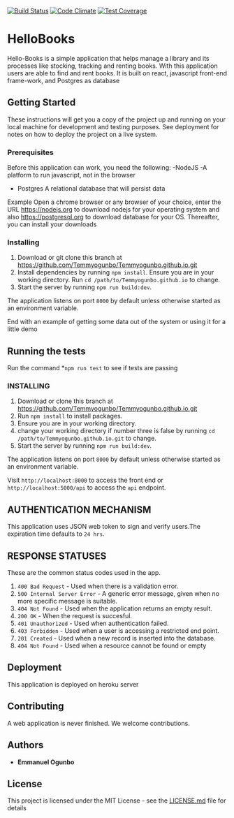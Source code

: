
[![Build Status](https://travis-ci.org/Temmyogunbo/Temmyogunbo.github.io.svg?branch=dashboard)](https://travis-ci.org/Temmyogunbo/Temmyogunbo.github.io)
[![Code Climate](https://codeclimate.com/github/codeclimate/codeclimate/badges/gpa.svg)](https://codeclimate.com/github/codeclimate/codeclimate)
[![Test Coverage](https://codeclimate.com/github/codeclimate/codeclimate/badges/coverage.svg)](https://codeclimate.com/github/codeclimate/codeclimate/coverage)
# HelloBooks

Hello-Books is a simple application that helps manage a library and its processes like stocking, tracking and renting books. With this application users are able to find and rent books. It is built on react, javascript front-end frame-work, and Postgres as database

## Getting Started

These instructions will get you a copy of the project up and running on your local machine for development and testing purposes. See deployment for notes on how to deploy the project on a live system.

### Prerequisites

Before this application can work, you need the following:
-NodeJS -A platform to run javascript, not in the browser
- Postgres A relational database that will persist data

Example
Open a chrome browser or any browser of your choice, enter the URL https://nodejs.org to download nodejs for your operating system and also https://postgresql.org to download database for your OS. Thereafter, you can install your downloads

### Installing

1. Download or git clone this branch at https://github.com/Temmyogunbo/Temmyogunbo.github.io.git
2. Install dependencies by running `npm install`. Ensure you are in your working directory. Run `cd /path/to/Temmyogunbo.github.io` to change.
3. Start the server by running `npm run build:dev`.

The application listens on port `8000` by default unless otherwise started as an environment variable.

End with an example of getting some data out of the system or using it for a little demo

## Running the tests
Run the command
*`npm run test` to see if tests are passing

### INSTALLING
1. Download or clone this branch at https://github.com/Temmyogunbo/Temmyogunbo.github.io.git
2. Run `npm install` to install packages. 
3. Ensure you are in your working directory.
4. change your working directory if number three is false by running `cd /path/to/Temmyogunbo.github.io.git` to change.
3. Start the server by running `npm run build:dev`.

The application listens on port `8000` by default unless otherwise started as an environment variable.

Visit `http://localhost:8000` to access the front end or `http://localhost:5000/api` to access the `api` endpoint.

## AUTHENTICATION MECHANISM
This application uses JSON web token to sign and verify users.The expiration time defaults to `24 hrs`.

## RESPONSE STATUSES
These are the common status codes used in the app.

1. `400 Bad Request` - Used when there is a validation error.
2. `500 Internal Server Error` - A generic error message, given when no more specific message is suitable.
3. `404 Not Found` - Used when the application returns an empty result.
4. `200 OK` - When the request is succesful.
5. `401 Unauthorized` - Used when authentication failed.
6. `403 Forbidden` - Used when a user is accessing a restricted end point.
7. `201 Created` - Used when a new record is inserted into the database.
1. `404 Not Found` - Used when a resource cannot be found or empty

## Deployment
This application is deployed on heroku server

## Contributing

A web application is never finished. We welcome contributions. 

## Authors

* **Emmanuel Ogunbo** 

## License

This project is licensed under the MIT License - see the [LICENSE.md](LICENSE.md) file for details

